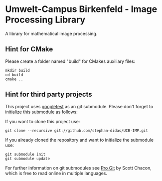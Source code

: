 # Umwelt-Campus Birkenfeld - Image Processing Library

A library for mathematical image processing.

## Hint for CMake

Please create a folder named "build" for CMakes auxiliary files:

```
mkdir build
cd build
cmake ..
```


## Hint for third party projects

This project uses [googletest](github.com/google/googletest) as an git submodule.
Please don't forget to initialize this submodule as follows:

If you want to clone this project use:
```
git clone --recursive git://github.com/stephan-didas/UCB-IMP.git
```

If you already cloned the repository and want to initialize the submodule use:
```
git submodule init
git submodule update
```

For further information on git submodules see [Pro Git](https://git-scm.com/book/en/v2/Git-Tools-Submodules) 
by Scott Chacon, which is free to read online in multiple languages.
